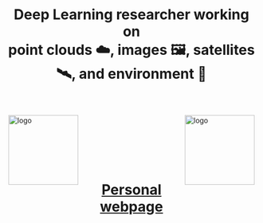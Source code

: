 <!--
**drprojects/drprojects** is a ✨ _special_ ✨ repository because its `README.md` (this file) appears on your GitHub profile.

Here are some ideas to get you started:

- 🔭 I’m currently working on ...
- 🌱 I’m currently learning ...
- 👯 I’m looking to collaborate on ...
- 🤔 I’m looking for help with ...
- 💬 Ask me about ...
- 📫 How to reach me: ...
- 😄 Pronouns: ...
- ⚡ Fun fact: ...
-->

<h1 align="center">
  Deep Learning researcher working on 
  <br/>
  point clouds ☁️, images 🖼️, satellites 🛰️, and environment 🌲
</h1>

<br/>

<div >
<img src="https://github-readme-stats.vercel.app/api?username=drprojects&count_private=true&show_icons=true&hide=prs&theme=dracula" alt="logo" height="140" align="left" style="margin: 5px; margin-bottom: 20px;" />

<img src="https://github-readme-stats.vercel.app/api/top-langs/?username=drprojects&layout=compact" alt="logo" height="140" align="right" style="margin-up: 50px; margin: 5px; margin-bottom: 20px;" /><br/>
<div/>

<br/><br/><br/><br/>

<h1 align="center">
  <a href="https://drprojects.github.io/">Personal webpage</a>
</h1>
